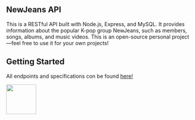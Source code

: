 ## NewJeans API 
This is a RESTful API built with Node.js, Express, and MySQL. It provides information about the popular K-pop group NewJeans, such as members, songs, albums, and music videos. This is an open-source personal project—feel free to use it for your own projects!
## Getting Started
All endpoints and specifications con be found <a href="https://newjeans-api.up.railway.app/docs/" target="_blank">here!</a> 

<img src="https://media3.giphy.com/media/v1.Y2lkPWVjZjA1ZTQ3eGc2bjVuOW1rbHgycmU5cGtsNmptYWpieDd0YzZ4aXMzamV5NTBlcSZlcD12MV9zdGlja2Vyc19zZWFyY2gmY3Q9cw/oWCHCqyzKsoSLWIriE/giphy.webp" width="80" />
